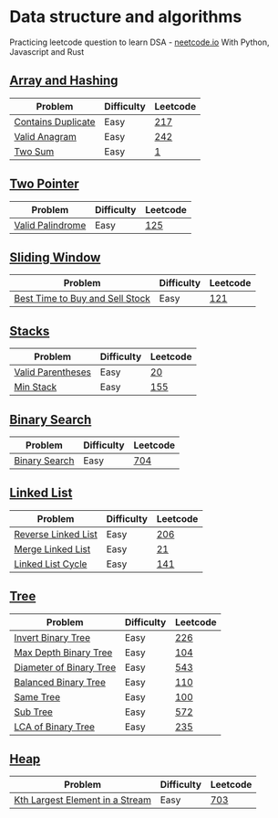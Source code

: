# Data structure and algorithms 
Practicing leetcode question to learn DSA - [neetcode.io](neetcode.io)
With Python, Javascript and Rust



## [Array and Hashing](/Array%20%26%20Hashing/)

Problem | Difficulty | Leetcode
--------|-----------|----------------------------------------------------
[Contains Duplicate](Array%20&%20Hashing/contains_duplicate.py)| Easy | [217](https://leetcode.com/problems/contains-duplicate/)
[Valid Anagram](Array%20&%20Hashing/valid_anagram.py) | Easy | [242](https://leetcode.com/problems/valid-anagram/)
[Two Sum](Array%20&%20Hashing/two_sum.py) | Easy | [1](https://leetcode.com/problems/two-sum/)



## [Two Pointer](/Two%20Pointer/)

Problem | Difficulty | Leetcode
--------|-----------|----------------------------------------------------
[Valid Palindrome](/Two%20Pointer/valid_palindrome.py)| Easy | [125](https://leetcode.com/problems/valid-palindrome/)



## [Sliding Window](/Sliding%20Window/)

Problem | Difficulty | Leetcode
--------|-----------|----------------------------------------------------
[Best Time to Buy and Sell Stock](/Sliding%20Window/buy_sell_stock.py)| Easy | [121](https://leetcode.com/problems/best-time-to-buy-and-sell-stock/)



## [Stacks](/Stack/)

Problem | Difficulty | Leetcode
--------|-----------|----------------------------------------------------
[Valid Parentheses](/Stack/valid_parentheses.py)| Easy | [20](https://leetcode.com/problems/valid-parentheses/)
[Min Stack](/Stack/min_stack.py)| Easy  | [155](https://leetcode.com/problems/min-stack/)


## [Binary Search](/Binary%20Search/)

Problem | Difficulty | Leetcode
--------|-----------|----------------------------------------------------
[Binary Search](/Binary%20Search/binary_search.py)| Easy | [704](https://leetcode.com/problems/binary-search/)



## [Linked List](/Linked%20List/)

Problem | Difficulty | Leetcode
--------|-----------|----------------------------------------------------
[Reverse Linked List](/Linked%20List/)| Easy | [206](https://leetcode.com/problems/reverse-linked-list/)
[Merge Linked List](/Linked%20List/merge_linked_list.py)| Easy | [21](https://leetcode.com/problems/merge-two-sorted-lists/)
[Linked List Cycle](Linked%20List/linked_list_cycle.py) | Easy | [141](https://leetcode.com/problems/linked-list-cycle/)


## [Tree](/Tree/)

Problem | Difficulty | Leetcode
--------|-----------|----------------------------------------------------
[Invert Binary Tree](/Tree/invert_binary_tree.py)| Easy | [226](https://leetcode.com/problems/invert-binary-tree/)
[Max Depth Binary Tree](/Tree/max_depth_binary_tree.py) | Easy | [104](https://leetcode.com/problems/maximum-depth-of-binary-tree/)
[Diameter of Binary Tree](/Tree/diameter_of_binary_tree.py) | Easy | [543](https://leetcode.com/problems/diameter-of-binary-tree/)
[Balanced Binary Tree](Tree/balanced_binary_tree.py) | Easy | [110](https://leetcode.com/problems/balanced-binary-tree/)
[Same Tree](Tree/same_tree.py) | Easy | [100](https://leetcode.com/problems/same-tree/)
[Sub Tree](Tree/sub_tree.py) | Easy | [572](https://leetcode.com/problems/subtree-of-another-tree/)
[LCA of Binary Tree](Tree/lca_of_binary_tree.py) | Easy | [235](https://leetcode.com/problems/lowest-common-ancestor-of-a-binary-search-tree/)


## [Heap](/Heap/)

Problem | Difficulty | Leetcode
--------|-----------|----------------------------------------------------
[Kth Largest Element in a Stream](/Heap/Kth_largest.py)| Easy | [703](https://leetcode.com/problems/kth-largest-element-in-a-stream/)